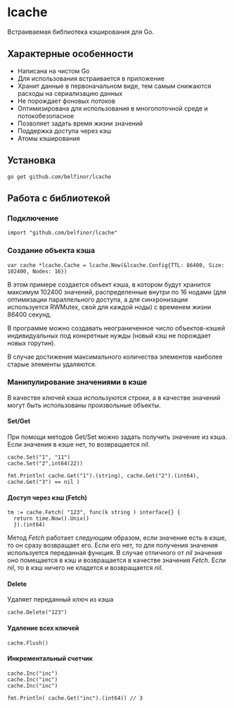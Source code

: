 # lcache

Встраиваемая библиотека кэширования для Go.

## Характерные особенности

* Написана на чистом Go
* Для использования встраивается в приложение
* Хранит данные в первоначальном виде, тем самым снижаются расходы на сериализацию данных
* Не порождает фоновых потоков
* Оптимизирована для использования в многопоточной среде и потокобезопасное
* Позволяет задать время жизни значений
* Поддержка доступа через кэш
* Атомы кэширования

## Установка

```
go get github.com/belfinor/lcache
```

## Работа с библиотекой

### Подключение

```
import "github.com/belfinor/lcache"
```

### Создание объекта кэша

```
var cache *lcache.Cache = lcache.New(&lcache.Config{TTL: 86400, Size: 102400, Nodes: 16})
```

В этом примере создается объект кэша, в котором будут хранится максимум 102400 значений, распределенные внутри по 16 нодами (для оптимизации параллельного доступа, а для синхронизации используется RWMutex, свой для каждой ноды) с временем жизни 86400 секунд.

В программе можно создавать неограниченное число объектов-кэшей индивидуальных под конкретные нужды (новый кэш не порождает новых горутин).

В случае достижения максимального количества элементов наиболее старые элементы удаляются.

### Манипулирование значениями в кэше

В качестве ключей кэша используются строки, а в качестве значений могут быть использованы произвольные объекты.

#### Set/Get

При помощи методов Get/Set можно задать получить значение из кэша. Если значения в кэше нет, то возвращается *nil*.

```
cache.Set("1", "11")
cache.Set("2",int64(22))

fmt.Println( cache.Get("1").(string), cache.Get("2").(int64), cache.Get("3") == nil )
```

#### Доступ через кэш (Fetch)

```
tm := cache.Fetch( "123", func(k string ) interface{} {
  return time.Now().Unix()
  }).(int64)
```

Метод *Fetch* работает следующим образом, если значение есть в кэше, то он сразу возвращает его. Если его нет, то для получения
значения используется переданная функция. В случае отличного от *nil* значения оно помещается в кэш и возвращается в качестве значения *Fetch*. Если *nil*, то в кэш ничего не кладется и возвращается *nil*.

#### Delete

Удаляет переданный ключ из кэша

```
cache.Delete("123")
```

#### Удаление всех ключей

```
cache.Flush()
```

#### Инкрементальный счетчик

```
cache.Inc("inc")
cache.Inc("inc")
cache.Inc("inc")

fmt.Println( cache.Get("inc").(int64)) // 3
```
